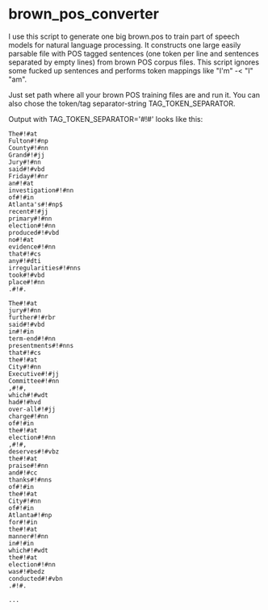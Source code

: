 brown_pos_converter
===================

I use this script to generate one big brown.pos to train part of speech models for natural language processing. It constructs one large easily parsable file with POS tagged sentences (one token per line and sentences separated by empty lines) from brown POS corpus files. This script ignores some fucked up sentences and performs token mappings like "I'm" -< "I" "am". 

Just set path where all your brown POS training files are and run it. You can also chose the token/tag separator-string TAG_TOKEN_SEPARATOR. 

Output with TAG_TOKEN_SEPARATOR='#!#' looks like this:

    The#!#at
    Fulton#!#np
    County#!#nn
    Grand#!#jj
    Jury#!#nn
    said#!#vbd
    Friday#!#nr
    an#!#at
    investigation#!#nn
    of#!#in
    Atlanta's#!#np$
    recent#!#jj
    primary#!#nn
    election#!#nn
    produced#!#vbd
    no#!#at
    evidence#!#nn
    that#!#cs
    any#!#dti
    irregularities#!#nns
    took#!#vbd
    place#!#nn
    .#!#.

    The#!#at
    jury#!#nn
    further#!#rbr
    said#!#vbd
    in#!#in
    term-end#!#nn
    presentments#!#nns
    that#!#cs
    the#!#at
    City#!#nn
    Executive#!#jj
    Committee#!#nn
    ,#!#,
    which#!#wdt
    had#!#hvd
    over-all#!#jj
    charge#!#nn
    of#!#in
    the#!#at
    election#!#nn
    ,#!#,
    deserves#!#vbz
    the#!#at
    praise#!#nn
    and#!#cc
    thanks#!#nns
    of#!#in
    the#!#at
    City#!#nn
    of#!#in
    Atlanta#!#np
    for#!#in
    the#!#at
    manner#!#nn
    in#!#in
    which#!#wdt
    the#!#at
    election#!#nn
    was#!#bedz
    conducted#!#vbn
    .#!#.

    ...
